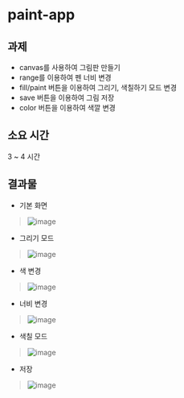 # paint-app

## 과제
* canvas를 사용하여 그림판 만들기
* range를 이용하여 펜 너비 변경
* fill/paint 버튼을 이용하여 그리기, 색칠하기 모드 변경
* save 버튼을 이용하여 그림 저장
* color 버튼을 이용하여 색깔 변경

## 소요 시간 
3 ~ 4 시간

## 결과물
* 기본 화면
>![image](https://user-images.githubusercontent.com/59829606/111575325-71243b00-87f1-11eb-8421-b8e96fa6eb07.png)
* 그리기 모드
>![image](https://user-images.githubusercontent.com/59829606/111575392-9ca72580-87f1-11eb-82e6-167749bc5930.png)
* 색 변경
>![image](https://user-images.githubusercontent.com/59829606/111575416-acbf0500-87f1-11eb-884b-5736f2835b5e.png)
* 너비 변경
>![image](https://user-images.githubusercontent.com/59829606/111575472-c3fdf280-87f1-11eb-9ef0-88020a546411.png)
* 색칠 모드
>![image](https://user-images.githubusercontent.com/59829606/111575488-cbbd9700-87f1-11eb-9932-b024b64f6391.png)
* 저장
>![image](https://user-images.githubusercontent.com/59829606/111575529-e4c64800-87f1-11eb-8e16-091fb9a6f3e7.png)

